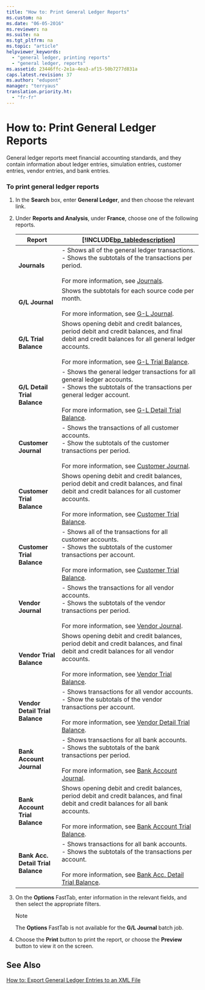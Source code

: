 ```yaml
---
title: "How to: Print General Ledger Reports"
ms.custom: na
ms.date: "06-05-2016"
ms.reviewer: na
ms.suite: na
ms.tgt_pltfrm: na
ms.topic: "article"
helpviewer_keywords: 
  - "general ledger, printing reports"
  - "general ledger, reports"
ms.assetid: 23446ffc-2e1a-4ea3-af15-50b7277d831a
caps.latest.revision: 37
ms.author: "edupont"
manager: "terryaus"
translation.priority.ht: 
  - "fr-fr"
---
```

# How to: Print General Ledger Reports
General ledger reports meet financial accounting standards, and they contain information about ledger entries, simulation entries, customer entries, vendor entries, and bank entries.  
  
### To print general ledger reports  
  
1.  In the **Search** box, enter **General Ledger**, and then choose the relevant link.  
  
2.  Under **Reports and Analysis**, under **France**, choose one of the following reports.  
  
    |Report|[!INCLUDE[bp_tabledescription](../../ApplicationDesign/includes/bp_tabledescription_md.md)]|  
    |------------|---------------------------------------|  
    |**Journals**|-   Shows all of the general ledger transactions.<br />-   Shows the subtotals of the transactions per period.<br /><br /> For more information, see [Journals](../../LocalFunctionalityForMicrosoftDynamicsNav2016/France/-$-r_10801-journals-$-.md).|  
    |**G\/L Journal**|Shows the subtotals for each source code per month.<br /><br /> For more information, see [G\-L Journal](../../LocalFunctionalityForMicrosoftDynamicsNav2016/France/-$-r_10800-g-l-journal-$-.md).|  
    |**G\/L Trial Balance**|Shows opening debit and credit balances, period debit and credit balances, and final debit and credit balances for all general ledger accounts.<br /><br /> For more information, see [G\-L Trial Balance](../../LocalFunctionalityForMicrosoftDynamicsNav2016/France/-$-r_10803-g-l-trial-balance-$-.md).|  
    |**G\/L Detail Trial Balance**|-   Shows the general ledger transactions for all general ledger accounts.<br />-   Shows the subtotals of the transactions per general ledger account.<br /><br /> For more information, see [G\-L Detail Trial Balance](../../LocalFunctionalityForMicrosoftDynamicsNav2016/France/-$-r_10804-g-l-detail-trial-balance-$-.md).|  
    |**Customer Journal**|-   Shows the transactions of all customer accounts.<br />-   Show the subtotals of the customer transactions per period.<br /><br /> For more information, see [Customer Journal](../../LocalFunctionalityForMicrosoftDynamicsNav2016/France/-$-r_10813-customer-journal-$-.md).|  
    |**Customer Trial Balance**|Shows opening debit and credit balances, period debit and credit balances, and final debit and credit balances for all customer accounts.<br /><br /> For more information, see [Customer Trial Balance](../../LocalFunctionalityForMicrosoftDynamicsNav2016/France/-$-r_10805-customer-trial-balance-$-.md).|  
    |**Customer Trial Balance**|-   Shows all of the transactions for all customer accounts.<br />-   Shows the subtotals of the customer transactions per account.<br /><br /> For more information, see [Customer Trial Balance](../../LocalFunctionalityForMicrosoftDynamicsNav2016/France/-$-r_10805-customer-trial-balance-$-.md).|  
    |**Vendor Journal**|-   Shows the transactions for all vendor accounts.<br />-   Shows the subtotals of the vendor transactions per period.<br /><br /> For more information, see [Vendor Journal](../../LocalFunctionalityForMicrosoftDynamicsNav2016/France/-$-r_10814-vendor-journal-$-.md).|  
    |**Vendor Trial Balance**|Shows opening debit and credit balances, period debit and credit balances, and final debit and credit balances for all vendor accounts.<br /><br /> For more information, see [Vendor Trial Balance](../../LocalFunctionalityForMicrosoftDynamicsNav2016/France/-$-r_10807-vendor-trial-balance-$-.md).|  
    |**Vendor Detail Trial Balance**|-   Shows transactions for all vendor accounts.<br />-   Show the subtotals of the vendor transactions per account.<br /><br /> For more information, see [Vendor Detail Trial Balance](../../LocalFunctionalityForMicrosoftDynamicsNav2016/France/-$-r_10808-vendor-detail-trial-balance-$-.md).|  
    |**Bank Account Journal**|-   Shows transactions for all bank accounts.<br />-   Shows the subtotals of the bank transactions per period.<br /><br /> For more information, see [Bank Account Journal](../../LocalFunctionalityForMicrosoftDynamicsNav2016/France/-$-r_10815-bank-account-journal-$-.md).|  
    |**Bank Account Trial Balance**|Shows opening debit and credit balances, period debit and credit balances, and final debit and credit balances for all bank accounts.<br /><br /> For more information, see [Bank Account Trial Balance](../../LocalFunctionalityForMicrosoftDynamicsNav2016/France/-$-r_10809-bank-account-trial-balance-$-.md).|  
    |**Bank Acc. Detail Trial Balance**|-   Shows transactions for all bank accounts.<br />-   Shows the subtotals of the transactions per account.<br /><br /> For more information, see [Bank Acc. Detail Trial Balance](../../LocalFunctionalityForMicrosoftDynamicsNav2016/France/-$-r_10810-bank-acc.-detail-trial-balance-$-.md).|  
  
3.  On the **Options** FastTab, enter information in the relevant fields, and then select the appropriate filters.  
  
    > [!NOTE]  
    >  The **Options** FastTab is not available for the **G\/L Journal** batch job.  
  
4.  Choose the **Print** button to print the report, or choose the **Preview** button to view it on the screen.  
  
## See Also  
 [How to: Export General Ledger Entries to an XML File](../../LocalFunctionalityForMicrosoftDynamicsNav2016/France/how-to-export-general-ledger-entries-to-an-xml-file.md)